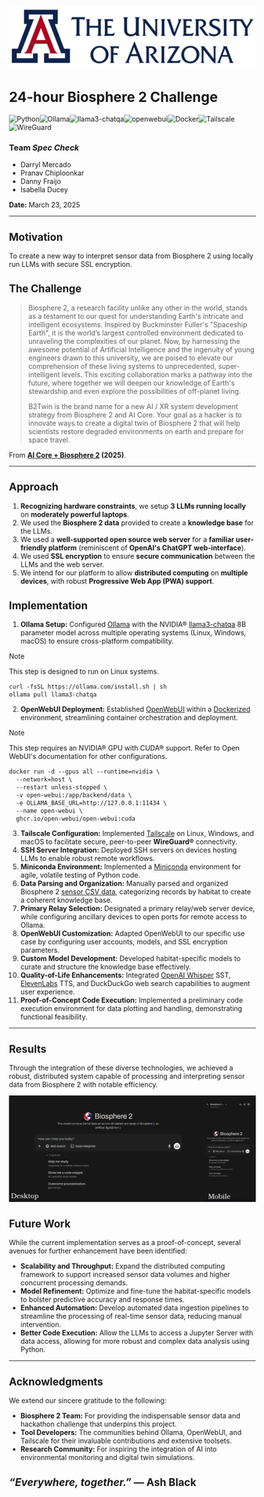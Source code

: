![banner](/src/ua_banner.png)

# 24-hour Biosphere 2 Challenge

<img alt="Python" src="https://img.shields.io/badge/Python-3.11.11-3776ab?logo=python"><img alt="Ollama" src="https://img.shields.io/badge/-Ollama v0.6.2-000000?style=flat&logo=ollama&logoColor=white"><img alt="llama3-chatqa" src="https://img.shields.io/badge/-llama3 chatqa-ffffff?style=flat&logo=nvidia&logoColor=green"><img alt="openwebui" src="https://img.shields.io/badge/-OpenWebUI-000000?style=flat&logo=github&logoColor=white"><img alt="Docker" src="https://img.shields.io/badge/-Docker-1D63ED?style=flat&logo=docker&logoColor=white"><img alt="Tailscale" src="https://img.shields.io/badge/-Tailscale-000000?style=flat&logo=tailscale&logoColor=white"><img alt="WireGuard" src="https://img.shields.io/badge/-WireGuard-red?style=flat&logo=wireguard&logoColor=white">

### Team *Spec Check*
- Darryl Mercado
- Pranav Chiploonkar
- Danny Fraijo
- Isabella Ducey

**Date:** March 23, 2025

---

## Motivation
To create a new way to interpret sensor data from Biosphere 2 using locally run LLMs with secure SSL encryption.

## The Challenge
> Biosphere 2, a research facility unlike any other in the world, stands as a testament to our quest for understanding Earth's intricate and intelligent ecosystems. Inspired by Buckminster Fuller's "Spaceship Earth", it is the world’s largest controlled environment dedicated to unraveling the complexities of our planet. Now, by harnessing the awesome potential of Artificial Intelligence and the ingenuity of young engineers drawn to this university, we are poised to elevate our comprehension of these living systems to unprecedented, super-intelligent levels. This exciting collaboration marks a pathway into the future, where together we will deepen our knowledge of Earth's stewardship and even explore the possibilities of off-planet living.
>
> B2Twin is the brand name for a new AI / XR system development strategy from Biosphere 2 and AI Core. Your goal as a hacker is to innovate ways to create a digital twin of Biosphere 2 that will help scientists restore degraded environments on earth and prepare for space travel.

From **[AI Core + Biosphere 2](https://github.com/AI-Core-Biosphere-2) (2025)**.

---

## Approach
1. **Recognizing hardware constraints**, we setup **3 LLMs running locally** on **moderately powerful laptops**.
2. We used the **Biosphere 2 data** provided to create a **knowledge base** for the LLMs.
3. We used a **well-supported open source web server** for a **familiar user-friendly platform** (reminiscent of **OpenAI's ChatGPT web-interface**).
4. We used **SSL encryption** to ensure **secure communication** between the LLMs and the web server.
5. We intend for our platform to allow **distributed computing** on **multiple devices**, with robust **Progressive Web App (PWA) support**.

## Implementation
1. **Ollama Setup:** Configured [Ollama](https://ollama.com/) with the NVIDIA® [llama3-chatqa](https://ollama.com/library/llama3-chatqa) 8B parameter model across multiple operating systems (Linux, Windows, macOS) to ensure cross-platform compatibility.
> [!NOTE]
> This step is designed to run on Linux systems.
```
curl -fsSL https://ollama.com/install.sh | sh
ollama pull llama3-chatqa
```
2. **OpenWebUI Deployment:** Established [OpenWebUI](https://github.com/open-webui/open-webui) within a [Dockerized](https://www.docker.com/) environment, streamlining container orchestration and deployment.
> [!NOTE]
> This step requires an NVIDIA® GPU with CUDA® support. Refer to Open WebUI's documentation for other configurations.
```
docker run -d --gpus all --runtime=nvidia \
  --network=host \
  --restart unless-stopped \
  -v open-webui:/app/backend/data \
  -e OLLAMA_BASE_URL=http://127.0.0.1:11434 \
  --name open-webui \
  ghcr.io/open-webui/open-webui:cuda
```
3. **Tailscale Configuration:** Implemented [Tailscale](https://tailscale.com/) on Linux, Windows, and macOS to facilitate secure, peer-to-peer **WireGuard®** connectivity.
4. **SSH Server Integration:** Deployed SSH servers on devices hosting LLMs to enable robust remote workflows.
5. **Miniconda Environment:** Implemented a [Miniconda](https://www.anaconda.com/docs/getting-started/miniconda/main) environment for agile, volatile testing of Python code.
6. **Data Parsing and Organization:** Manually parsed and organized Biosphere 2 [sensor CSV data](https://biosphere2.org/research/systems-data), categorizing records by habitat to create a coherent knowledge base.
7. **Primary Relay Selection:** Designated a primary relay/web server device, while configuring ancillary devices to open ports for remote access to Ollama.
8. **OpenWebUI Customization:** Adapted OpenWebUI to our specific use case by configuring user accounts, models, and SSL encryption parameters.
9. **Custom Model Development:** Developed habitat-specific models to curate and structure the knowledge base effectively.
10. **Quality-of-Life Enhancements:** Integrated [OpenAI Whisper](https://github.com/openai/whisper) SST, [ElevenLabs](https://elevenlabs.io/) TTS, and DuckDuckGo web search capabilities to augment user experience.
11. **Proof-of-Concept Code Execution:** Implemented a preliminary code execution environment for data plotting and handling, demonstrating functional feasibility.

---

## Results

Through the integration of these diverse technologies, we achieved a robust, distributed system capable of processing and interpreting sensor data from Biosphere 2 with notable efficiency.

![screenshots](/src/screenshots.png)

## Future Work
While the current implementation serves as a proof-of-concept, several avenues for further enhancement have been identified:

- **Scalability and Throughput:** Expand the distributed computing framework to support increased sensor data volumes and higher concurrent processing demands.
- **Model Refinement:** Optimize and fine-tune the habitat-specific models to bolster predictive accuracy and response times.
- **Enhanced Automation:** Develop automated data ingestion pipelines to streamline the processing of real-time sensor data, reducing manual intervention.
- **Better Code Execution:** Allow the LLMs to access a Jupyter Server with data access, allowing for more robust and complex data analysis using Python.

---

## Acknowledgments
We extend our sincere gratitude to the following:
- **Biosphere 2 Team:** For providing the indispensable sensor data and hackathon challenge that underpins this project.
- **Tool Developers:** The communities behind Ollama, OpenWebUI, and Tailscale for their invaluable contributions and extensive toolsets.
- **Research Community:** For inspiring the integration of AI into environmental monitoring and digital twin simulations.

## *“Everywhere, together.”* — Ash Black
